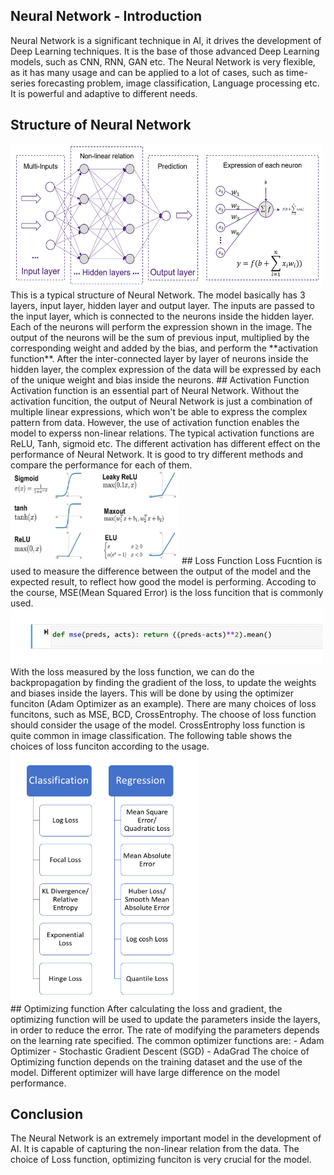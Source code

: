 ## Neural Network - Introduction
Neural Network is a significant technique in AI, it drives the development of Deep Learning techniques. It is the base of those advanced Deep Learning models, such as CNN, RNN, GAN etc. The Neural Network is very flexible, as it has many usage and can be applied to a lot of cases, such as time-series forecasting problem, image classification, Language processing etc. It is powerful and adaptive to different needs.

## Structure of Neural Network
<img src="/images/ANN1.png" width="500" height="230">
<br>
This is a typical structure of Neural Network. The model basically has 3 layers, input layer, hidden layer and output layer. The inputs are passed to the input layer, which is connected to the neurons inside the hidden layer. Each of the neurons will perform the expression shown in the image. The output of the neurons will be the sum of previous input, multiplied by the corresponding weight and added by the bias, and perform the **activation function**. After the inter-connected layer by layer of neurons inside the hidden layer, the complex expression of the data will be expressed by each of the unique weight and bias inside the neurons.
## Activation Function
Activation function is an essential part of Neural Network. Without the activation funcition, the output of Neural Network is just a combination of multiple linear expressions, which won't be able to express the complex pattern from data. However, the use of activation function enables the model to experss non-linear relations. The typical activation functions are ReLU, Tanh, sigmoid etc. The different activation has different effect on the performance of Neural Network. It is good to try different methods and compare the performance for each of them.
<img src="/images/nn1.png" width="270" height="150">
## Loss Function
Loss Fucntion is used to measure the difference between the output of the model and the expected result, to reflect how good the model is performing. Accoding to the course, MSE(Mean Squared Error) is the loss funcition that is commonly used. <br> 
<img src="/images/nn2.png" width="500" height="90">
<br>
With the loss measured by the loss function, we can do the backpropagation by finding the gradient of the loss, to update the weights and biases inside the layers. This will be done by using the optimizer funciton (Adam Optimizer as an example). There are many choices of loss funcitons, such as MSE, BCD, CrossEntrophy. The choose of loss function should consider the usage of the model. CrossEntrophy loss function is quite common in image classification. The following table shows the choices of loss funciton according to the usage.
<br> 
<img src="/images/nn3.png" width="300" height="400">
<br>
## Optimizing function 
After calculating the loss and gradient, the optimizing function will be used to update the parameters inside the layers, in order to reduce the error. The rate of modifying the parameters depends on the learning rate specified. The common optimizer functions are:
- Adam Optimizer
- Stochastic Gradient Descent (SGD)
- AdaGrad
The choice of Optimizing function depends on the training dataset and the use of the model. Different optimizer will have large difference on the model performance.

## Conclusion
The Neural Network is an extremely important model in the development of AI. It is capable of capturing the non-linear relation from the data. The choice of Loss function, optimizing funciton is very crucial for the model.
